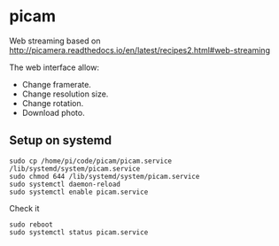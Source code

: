 # picam

Web streaming based on
http://picamera.readthedocs.io/en/latest/recipes2.html#web-streaming

The web interface allow:
* Change framerate.
* Change resolution size.
* Change rotation.
* Download photo.

## Setup on systemd
```
sudo cp /home/pi/code/picam/picam.service /lib/systemd/system/picam.service
sudo chmod 644 /lib/systemd/system/picam.service
sudo systemctl daemon-reload
sudo systemctl enable picam.service
```

Check it
```
sudo reboot
sudo systemctl status picam.service
```

